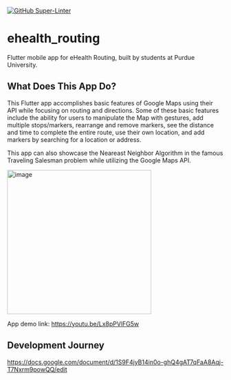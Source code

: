 [![GitHub Super-Linter](https://github.com/carl2x/ehealth_routing/workflows/Lint%20Code%20Base/badge.svg)](https://github.com/marketplace/actions/super-linter)
# ehealth_routing

Flutter mobile app for eHealth Routing, built by students at Purdue University.

## What Does This App Do?

This Flutter app accomplishes basic features of Google Maps using their API while focusing on routing and directions. Some of these basic features include the ability for users to manipulate the Map with gestures, add multiple stops/markers, rearrange and remove markers, see the distance and time to complete the entire route, use their own location, and add markers by searching for a location or address.

This app can also showcase the Neareast Neighbor Algorithm in the famous Traveling Salesman problem while utilizing the Google Maps API.

<img width="335" alt="image" src="https://user-images.githubusercontent.com/17057659/184714889-c6beb775-708d-4066-9fe9-6ba07b68e3aa.png">

App demo link: https://youtu.be/Lx8pPVlFG5w

## Development Journey
https://docs.google.com/document/d/1S9F4jyB14in0o-ghQ4gAT7qFaA8Aqj-T7Nxrm9powQQ/edit
